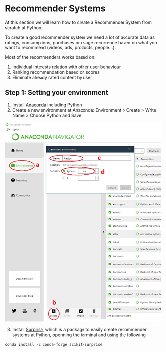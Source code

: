 # Recommender Systems
At this section we will learn how to create a Recommender System from scratch at Python.
 
 To create a good recommender system we need a lot of accurate data as ratings, consumptions, purchases or usage recurrence based on what you want to recommend (videos, ads, products, people...).
  
  Most of the recommenders works based on:
 1. Individual interests relation with other user behaviour
 2. Ranking recommendation based on scores
 3. Eliminate already rated content by user
 

## Step 1: Setting your environment 

1. Install [Anaconda](https://docs.anaconda.com/anaconda/install/) including Python
2. Create a new environment at Anaconda: Environment > Create > Write Name > Choose Python and Save

![alt text](https://github.com/DeliaDelAguila/Catalog/blob/master/Images/RecSys1.PNG "")


3. Install [Surprise](https://surprise.readthedocs.io/en/stable/index.html), which is a package to easily create recommender systems at Python, openning the terminal and using the following

```
conda install -c conda-forge scikit-surprise
```
